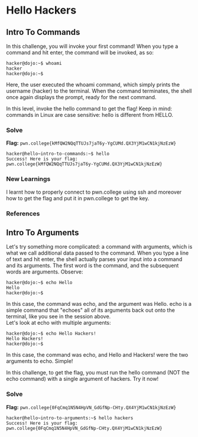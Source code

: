   # Hello Hackers
  ## Intro To Commands
  In this challenge, you will invoke your first command! When you type a command and hit enter, the command will be invoked, as so:  
  ```
  hacker@dojo:~$ whoami  
hacker  
hacker@dojo:~$  
```
Here, the user executed the whoami command, which simply prints the username (hacker) to the terminal. When the command terminates, the shell once again displays the prompt, ready for the next command.  

In this level, invoke the hello command to get the flag! Keep in mind: commands in Linux are case sensitive: hello is different from HELLO.  
  ### Solve
  **Flag:** `pwn.college{kMfQW2NQqTTUJs7jaT6y-YgCUMd.QX3YjM1wCN1kjNzEzW}`  
```
hacker@hello~intro-to-commands:~$ hello  
Success! Here is your flag:  
pwn.college{kMfQW2NQqTTUJs7jaT6y-YgCUMd.QX3YjM1wCN1kjNzEzW}  
```


### New Learnings
I learnt how to properly connect to pwn.college using ssh and moreover how to get the flag and put it in pwn.college to get the key.  
### References  
  
## Intro To Arguments  
Let's try something more complicated: a command with arguments, which is what we call additional data passed to the command. When you type a line of text and hit enter, the shell actually parses your input into a command and its   arguments. The first word is the command, and the subsequent words are arguments. Observe:  
```
hacker@dojo:~$ echo Hello  
Hello  
hacker@dojo:~$  
```
In this case, the command was echo, and the argument was Hello. echo is a simple command that "echoes" all of its arguments back out onto the terminal, like you see in the session above.  
Let's look at echo with multiple arguments:  
```
hacker@dojo:~$ echo Hello Hackers!  
Hello Hackers!  
hacker@dojo:~$
```
In this case, the command was echo, and Hello and Hackers! were the two arguments to echo. Simple!  

In this challenge, to get the flag, you must run the hello command (NOT the echo command) with a single argument of hackers. Try it now!  
### Solve
**Flag:** `pwn.college{0FqCmq1N5N4HpVN_GdGfNp-CHty.QX4YjM1wCN1kjNzEzW}`  
```
hacker@hello~intro-to-arguments:~$ hello hackers  
Success! Here is your flag:  
pwn.college{0FqCmq1N5N4HpVN_GdGfNp-CHty.QX4YjM1wCN1kjNzEzW}
```






